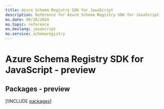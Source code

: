 ```yaml
---
title: Azure Schema Registry SDK for JavaScript
description: Reference for Azure Schema Registry SDK for JavaScript
ms.date: 09/26/2024
ms.topic: reference
ms.devlang: javascript
ms.service: schemaregistry
---
```

# Azure Schema Registry SDK for JavaScript - preview
## Packages - preview
[!INCLUDE [packages](schema-registry-index.md)]